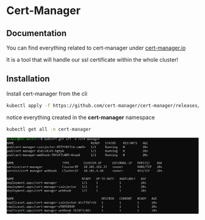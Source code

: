 # Cert-Manager

## Documentation

You can find everything related to cert-manager under [cert-manager.io](https://cert-manager.io/docs/)

It is a tool that will handle our ssl certificate within the whole cluster!

## Installation

Install cert-manager from the cli

```sh
kubectl apply -f https://github.com/cert-manager/cert-manager/releases/download/v1.9.1/cert-manager.yaml
```

notice everything created in the **cert-manager** namespace

```sh
kubectl get all -n cert-manager
```

![installation](images/cert-manager/installation.jpg)
